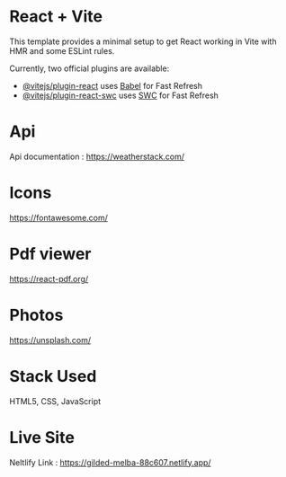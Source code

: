 # React + Vite

This template provides a minimal setup to get React working in Vite with HMR and some ESLint rules.

Currently, two official plugins are available:

- [@vitejs/plugin-react](https://github.com/vitejs/vite-plugin-react/blob/main/packages/plugin-react/README.md) uses [Babel](https://babeljs.io/) for Fast Refresh
- [@vitejs/plugin-react-swc](https://github.com/vitejs/vite-plugin-react-swc) uses [SWC](https://swc.rs/) for Fast Refresh

# Api

Api documentation : https://weatherstack.com/



# Icons 

https://fontawesome.com/


# Pdf viewer

https://react-pdf.org/


# Photos

https://unsplash.com/


# Stack Used

HTML5, CSS, JavaScript

# Live Site

Neltlify Link : https://gilded-melba-88c607.netlify.app/
